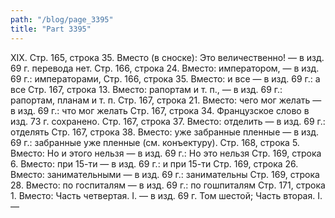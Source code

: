 ```yaml
---
path: "/blog/page_3395"
title: "Part 3395"
---
```


XIX.
Стр. 165, строка 35.
Вместо (в сноске): Это величественно! — в изд. 69 г. перевода нет.
Стр. 166, строка 24.
Вместо: императором, — в изд. 69 г.: императорами,
Стр. 166, строка 35.
Вместо: и все — в изд. 69 г.: а все
Стр. 167, строка 13.
Вместо: рапортам и т. п., — в изд. 69 г.: рапортам, планам и т. п.
Стр. 167, строка 21.
Вместо: чего мог желать — в изд. 69 г.: что мог желать
Стр. 167, строка 34.
Французское слово в изд. 73 г. сохранено.
Стр. 167, строка 37.
Вместо: отделить — в изд. 69 г.: отделять
Стр. 167, строка 38.
Вместо: уже забранные пленные — в изд. 69 г.: забранные уже пленные (см. конъектуру).
Стр. 168, строка 5.
Вместо: Но и этого нельзя — в изд. 69 г.: Но это нельзя
Стр. 169, строка 6.
Вместо: при 15-ти — в изд. 69 г.: и при 15-ти
Стр. 169, строка 26.
Вместо: занимательными — в изд. 69 г.: занимательны
Стр. 169, строка 28.
Вместо: по госпиталям — в изд. 69 г.: по гошпиталям
Стр. 171, строка 1.
Вместо: Часть четвертая. I. — в изд. 69 г. Том шестой; Часть вторая. I. —
